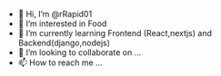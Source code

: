 - 👋 Hi, I’m @rRapid01
- 👀 I’m interested in Food
- 🌱 I’m currently learning Frontend (React,nextjs) and Backend(django,nodejs)
- 💞️ I’m looking to collaborate on ...
- 📫 How to reach me ...

<!---
rRapid01/rRapid01 is a ✨ special ✨ repository because its `README.md` (this file) appears on your GitHub profile.
You can click the Preview link to take a look at your changes.
--->
